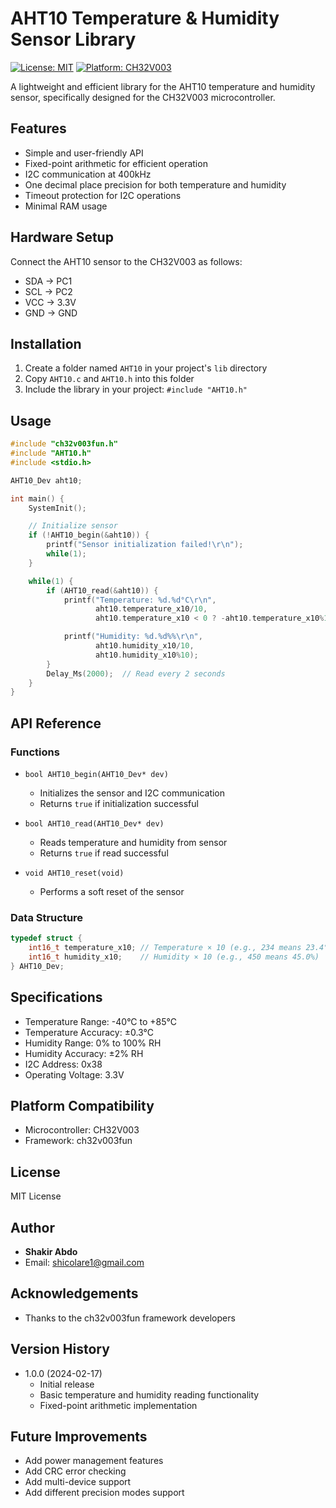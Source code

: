 
# AHT10 Temperature & Humidity Sensor Library

[![License: MIT](https://img.shields.io/badge/License-MIT-yellow.svg)](https://opensource.org/licenses/MIT)
[![Platform: CH32V003](https://img.shields.io/badge/Platform-CH32V003-blue.svg)](http://www.wch-ic.com/products/CH32V003.html)

A lightweight and efficient library for the AHT10 temperature and humidity sensor, specifically designed for the CH32V003 microcontroller.

## Features

- Simple and user-friendly API
- Fixed-point arithmetic for efficient operation
- I2C communication at 400kHz
- One decimal place precision for both temperature and humidity
- Timeout protection for I2C operations
- Minimal RAM usage

## Hardware Setup

Connect the AHT10 sensor to the CH32V003 as follows:

- SDA → PC1
- SCL → PC2
- VCC → 3.3V
- GND → GND

## Installation

1. Create a folder named `AHT10` in your project's `lib` directory
2. Copy `AHT10.c` and `AHT10.h` into this folder
3. Include the library in your project: `#include "AHT10.h"`

## Usage

```c
#include "ch32v003fun.h"
#include "AHT10.h"
#include <stdio.h>

AHT10_Dev aht10;

int main() {
    SystemInit();

    // Initialize sensor
    if (!AHT10_begin(&aht10)) {
        printf("Sensor initialization failed!\r\n");
        while(1);
    }

    while(1) {
        if (AHT10_read(&aht10)) {
            printf("Temperature: %d.%d°C\r\n",
                   aht10.temperature_x10/10,
                   aht10.temperature_x10 < 0 ? -aht10.temperature_x10%10 : aht10.temperature_x10%10);

            printf("Humidity: %d.%d%%\r\n",
                   aht10.humidity_x10/10,
                   aht10.humidity_x10%10);
        }
        Delay_Ms(2000);  // Read every 2 seconds
    }
}
```

## API Reference

### Functions

- `bool AHT10_begin(AHT10_Dev* dev)`
  - Initializes the sensor and I2C communication
  - Returns `true` if initialization successful

- `bool AHT10_read(AHT10_Dev* dev)`
  - Reads temperature and humidity from sensor
  - Returns `true` if read successful

- `void AHT10_reset(void)`
  - Performs a soft reset of the sensor

### Data Structure

```c
typedef struct {
    int16_t temperature_x10; // Temperature × 10 (e.g., 234 means 23.4°C)
    int16_t humidity_x10;    // Humidity × 10 (e.g., 450 means 45.0%)
} AHT10_Dev;
```

## Specifications

- Temperature Range: -40°C to +85°C
- Temperature Accuracy: ±0.3°C
- Humidity Range: 0% to 100% RH
- Humidity Accuracy: ±2% RH
- I2C Address: 0x38
- Operating Voltage: 3.3V

## Platform Compatibility

- Microcontroller: CH32V003
- Framework: ch32v003fun

## License

MIT License

## Author

- **Shakir Abdo**
- Email: shicolare1@gmail.com

## Acknowledgements

- Thanks to the ch32v003fun framework developers

## Version History

- 1.0.0 (2024-02-17)
  - Initial release
  - Basic temperature and humidity reading functionality
  - Fixed-point arithmetic implementation

## Future Improvements

- Add power management features
- Add CRC error checking
- Add multi-device support
- Add different precision modes support

